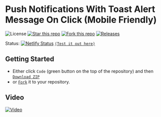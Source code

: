 # Push Notifications With Toast Alert Message On Click (Mobile Friendly)

![License](https://img.shields.io/npm/l/css-star-rating.svg) 
[![Star this repo](https://badgen.net/github/stars/blank-yt/Push-Notifications-With-Toast-Alert-Message-On-Click-Mobile-Friendly-)](https://GitHub.com/blank-yt/Push-Notifications-With-Toast-Alert-Message-On-Click-Mobile-Friendly-/stargazers/)
[![Fork this repo](https://badgen.net/github/forks/blank-yt/Push-Notifications-With-Toast-Alert-Message-On-Click-Mobile-Friendly-)](https://GitHub.com/blank-yt/Push-Notifications-With-Toast-Alert-Message-On-Click-Mobile-Friendly-/fork/)
[![Releases](https://img.shields.io/github/downloads/blank-yt/Push-Notifications-With-Toast-Alert-Message-On-Click-Mobile-Friendly-/total.svg)](https://github.com/blank-yt/Push-Notifications-With-Toast-Alert-Message-On-Click-Mobile-Friendly-/archive/refs/tags/Release.zip)

Status: [![Netlify Status](https://api.netlify.com/api/v1/badges/d6e00212-f429-4374-b2f9-f26682558193/deploy-status)](https://magenta-semifreddo-34faad.netlify.app/) [`(Test it out here)`](https://magenta-semifreddo-34faad.netlify.app/)

## Getting Started
- Either click `Code` (green button on the top of the repository) and then [`Download ZIP`](https://github.com/blank-yt/Push-Notifications-With-Toast-Alert-Message-On-Click-Mobile-Friendly-/archive/refs/tags/Release.zip)
- or [`Fork`](https://github.com/blank-yt/Push-Notifications-With-Toast-Alert-Message-On-Click-Mobile-Friendly-/fork) it to your repository.

## Video
[![Video](https://img.youtube.com/vi/Y7baHL1YchA/0.jpg)](https://www.youtube.com/watch?v=Y7baHL1YchA)
